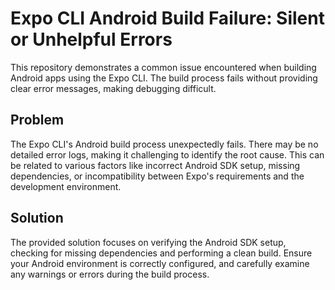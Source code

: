 # Expo CLI Android Build Failure: Silent or Unhelpful Errors

This repository demonstrates a common issue encountered when building Android apps using the Expo CLI. The build process fails without providing clear error messages, making debugging difficult.

## Problem

The Expo CLI's Android build process unexpectedly fails. There may be no detailed error logs, making it challenging to identify the root cause. This can be related to various factors like incorrect Android SDK setup, missing dependencies, or incompatibility between Expo's requirements and the development environment.

## Solution

The provided solution focuses on verifying the Android SDK setup, checking for missing dependencies and performing a clean build.  Ensure your Android environment is correctly configured, and carefully examine any warnings or errors during the build process.
